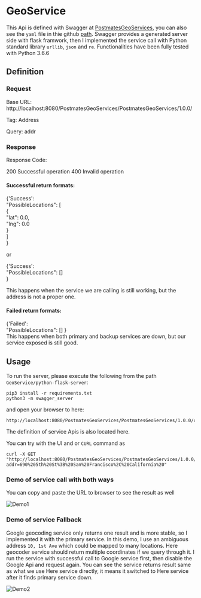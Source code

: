 # GeoService

This Api is defined with Swagger at [PostmatesGeoServices](https://app.swaggerhub.com/apis/PostmatesGeoServices/PostmatesGeoServices/1.0.0), you can also see the `yaml` file in thie github [path](https://github.com/postmateschallenge/GeoService/blob/master/swagger.yaml). Swagger provides a generated server side with flask framwork, then I implemented the service call with Python standard library `urllib`, `json` and `re`. Functionalities have been fully tested with Python 3.6.6

## Definition 

### Request
Base URL: http://localhost:8080/PostmatesGeoServices/PostmatesGeoServices/1.0.0/

Tag: Address

Query: addr

### Response
Response Code:

200 Successful operation
400 Invalid operation

#### Successful return formats:


{'Success':  
    "PossibleLocations": [  
        {  
        "lat": 0.0,  
        "lng": 0.0  
      }  
    ]  
}  
  
or   
  
{'Success':   
    "PossibleLocations": []   
}   

This happens when the service we are calling is still working, but the address is not a proper one.

#### Failed return formats:

{'Failed':  
    "PossibleLocations": []
}  
This happens when both primary and backup services are down, but our service exposed is still good. 

## Usage
To run the server, please execute the following from the path `GeoService/python-flask-server`:

```
pip3 install -r requirements.txt
python3 -m swagger_server
```

and open your browser to here:

```
http://localhost:8080/PostmatesGeoServices/PostmatesGeoServices/1.0.0/ui/
```
The definition of service Apis is also located here.

You can try with the UI and or `CURL` command as 

```
curl -X GET "http://localhost:8080/PostmatesGeoServices/PostmatesGeoServices/1.0.0/Address?addr=690%205th%20St%3B%20San%20Francisco%2C%20California%20" 
```

### Demo of service call with both ways

You can copy and paste the URL to browser to see the result as well

![Demo1](http://g.recordit.co/KNqC9cNr4i.gif)

### Demo of service Fallback

Google geocoding service only returns one result and is more stable, so I implemented it with the primary service. In this demo, I use an ambiguous address `10, 1st Ave` which could be mapped to many locations. Here geocoder service should return multiple coordinates if we query through it. I run the service with successful call to Google service first, then disable the Google Api and request again. You can see the service returns result same as what we use Here service directly, it means it switched to Here service after it finds primary service down. 

![Demo2](http://g.recordit.co/PNnviSj49q.gif)

